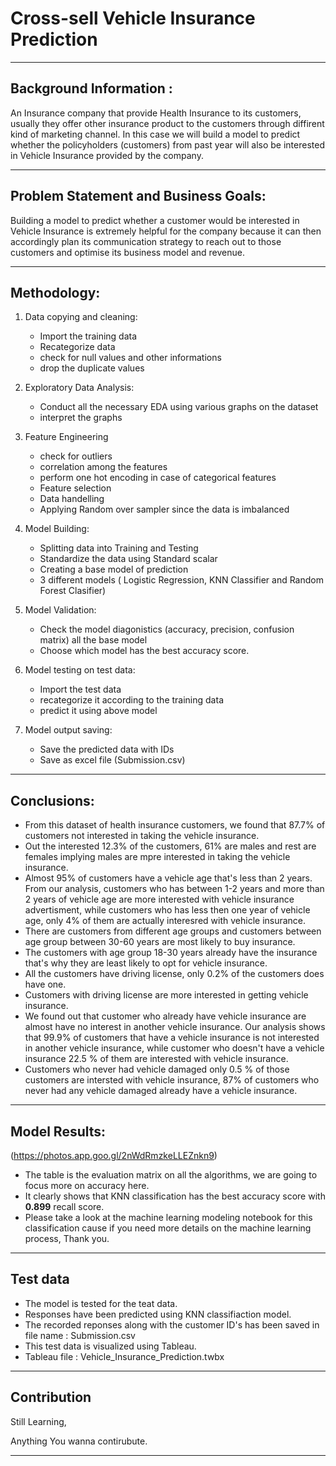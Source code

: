 # Cross-sell Vehicle Insurance Prediction
***

## Background Information :
An Insurance company that provide Health Insurance to its customers, usually they offer other insurance product to the customers through diffirent kind of marketing channel. In this case we will build a model to predict whether the policyholders (customers) from past year will also be interested in Vehicle Insurance provided by the company.
***

## Problem Statement and Business Goals:
Building a model to predict whether a customer would be interested in Vehicle Insurance is extremely helpful for the company because it can then accordingly plan its communication strategy to reach out to those customers and optimise its business model and revenue.
***

## Methodology:

 1. Data copying and cleaning:
    * Import the training data
    * Recategorize data
    * check for null values and other informations
    * drop the duplicate values
 
 3. Exploratory Data Analysis:
    * Conduct all the necessary EDA using various graphs on the dataset
    * interpret the graphs
  
 4. Feature Engineering
    * check for outliers
    * correlation among the features
    * perform one hot encoding in case of categorical features
    * Feature selection
    * Data handelling
    * Applying Random over sampler since the data is imbalanced

 5. Model Building:
    * Splitting data into Training and Testing
    * Standardize the data using Standard scalar
    * Creating a base model of prediction
    * 3 different models ( Logistic Regression, KNN Classifier and Random Forest Clasifier)
   
 6. Model Validation:
    * Check the model diagonistics (accuracy, precision, confusion matrix) all the base model
    * Choose which model has the best accuracy score.

 7. Model testing on test data:
    * Import the test data
    * recategorize it according to the training data
    * predict it using above model

 8. Model output saving:
    * Save the predicted data with IDs
    * Save as excel file (Submission.csv)
***

## Conclusions:
   * From this dataset of health insurance customers, we found that 87.7% of customers not interested in taking the vehicle insurance.
   * Out the interested 12.3% of the customers, 61% are males and rest are females implying males are mpre interested in taking the vehicle insurance.
   * Almost 95% of customers have a vehicle age that's less than 2 years. From our analysis, customers who has between 1-2 years and more than 2 years of vehicle age are more interested with vehicle insurance
     advertisment, while customers who has less then one year of vehicle age, only 4% of them are actually interesred with vehicle insurance.
   * There are customers from different age groups and customers between age group between 30-60 years are most likely to buy insurance.
   * The customers with age group 18-30 years already have the insurance that's why they are least likely to opt for vehicle insurance.
   * All the customers have driving license, only 0.2% of the customers does have one.
   * Customers with driving license are more interested in getting vehicle insurance.
   * We found out that customer who already have vehicle insurance are almost have no interest in another vehicle insurance. Our analysis shows that 99.9% of customers that have a vehicle insurance is not
     interested in another vehicle insurance, while customer who doesn't have a vehicle insurance 22.5 % of them are interested with vehicle insurance.
   * Customers who never had vehicle damaged only 0.5 % of those customers are intersted with vehicle insurance, 87% of customers who never had any vehicle damaged already have a vehicle insurance.
***  
 
## Model Results:


(https://photos.app.goo.gl/2nWdRmzkeLLEZnkn9)

   * The table is the evaluation matrix on all the algorithms, we are going to focus more on accuracy here.
   * It clearly shows that KNN classification has the best accuracy score with **0.899** recall score.
   * Please take a look at the machine learning modeling notebook for this classification cause if you need more details on the machine learning process, Thank you.
***
## Test data
   * The model is tested for the teat data.
   * Responses have been predicted using KNN classifiaction model.
   * The recorded reponses along with the customer ID's has been saved in file name : Submission.csv
   * This test data is visualized using Tableau.
   * Tableau file : Vehicle_Insurance_Prediction.twbx
*** 

## Contribution

Still Learning,

Anything You wanna contirubute.

***
       
